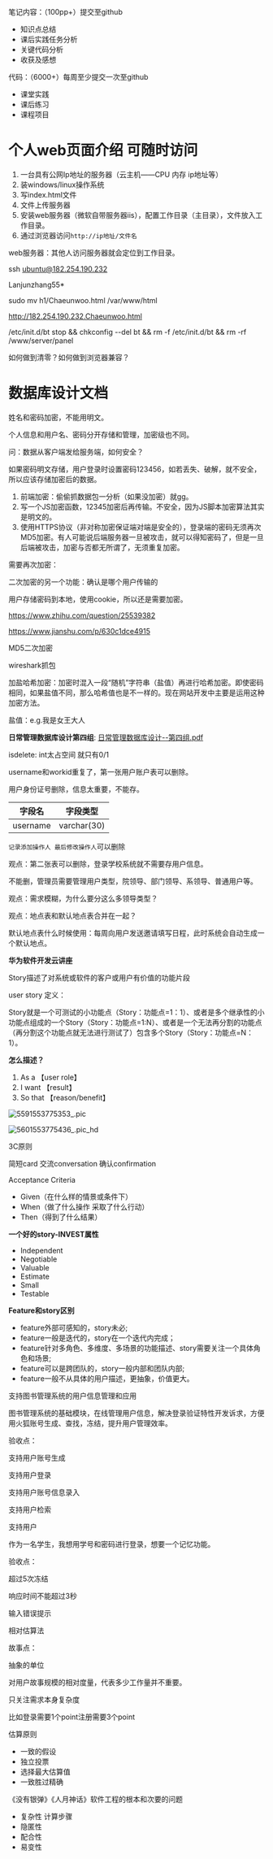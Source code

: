 笔记内容：（100pp+）提交至github

- 知识点总结
- 课后实践任务分析
- 关键代码分析
- 收获及感想



代码：（6000+）每周至少提交一次至github

- 课堂实践
- 课后练习
- 课程项目



# 个人web页面介绍 可随时访问

1. 一台具有公网Ip地址的服务器（云主机——CPU 内存 ip地址等）
2. 装windows/linux操作系统
3. 写index.html文件
4. 文件上传服务器
5. 安装web服务器（微软自带服务器iis），配置工作目录（主目录），文件放入工作目录。
6. 通过浏览器访问`http://ip地址/文件名`

web服务器：其他人访问服务器就会定位到工作目录。

ssh ubuntu@182.254.190.232

Lanjunzhang55*

sudo mv h1/Chaeunwoo.html  /var/www/html

http://182.254.190.232.Chaeunwoo.html

/etc/init.d/bt stop && chkconfig --del bt && rm -f /etc/init.d/bt && rm -rf /www/server/panel



如何做到清零？如何做到浏览器兼容？



# 数据库设计文档

姓名和密码加密，不能用明文。

个人信息和用户名、密码分开存储和管理，加密级也不同。



问：数据从客户端发给服务端，如何安全？

如果密码明文存储，用户登录时设置密码123456，如若丢失、破解，就不安全，所以应该存储加密后的数据。

1. 前端加密：偷偷抓数据包一分析（如果没加密）就gg。
2. 写一个JS加密函数，12345加密后再传输。不安全，因为JS脚本加密算法其实是明文的。
3. 使用HTTPS协议（非对称加密保证端对端是安全的），登录端的密码无须再次MD5加密。有人可能说后端服务器一旦被攻击，就可以得知密码了，但是一旦后端被攻击，加密与否都无所谓了，无须重复加密。

需要再次加密：

二次加密的另一个功能：确认是哪个用户传输的

用户存储密码到本地，使用cookie，所以还是需要加密。

<https://www.zhihu.com/question/25539382>

<https://www.jianshu.com/p/630c1dce4915>

MD5二次加密

wireshark抓包

加盐哈希加密：加密时混入一段“随机”字符串（盐值）再进行哈希加密。即使密码相同，如果盐值不同，那么哈希值也是不一样的。现在网站开发中主要是运用这种加密方法。

盐值：e.g.我是女王大人



**日常管理数据库设计第四组**:    [日常管理数据库设计--第四组.pdf](../image/日常管理数据库设计--第四组.pdf) 

isdelete: int太占空间 就只有0/1

username和workid重复了，第一张用户账户表可以删除。

用户身份证号删除，信息太重要，不能存。

| 字段名   | 字段类型    |
| -------- | ----------- |
| username | varchar(30) |

`记录添加操作人 最后修改操作人`可以删除



观点：第二张表可以删除，登录学校系统就不需要存用户信息。

不能删，管理员需要管理用户类型，院领导、部门领导、系领导、普通用户等。

观点：需求模糊，为什么要分这么多领导类型？

观点：地点表和默认地点表合并在一起？

默认地点表什么时候使用：每周向用户发送邀请填写日程，此时系统会自动生成一个默认地点。



**华为软件开发云讲座**

Story描述了对系统或软件的客户或用户有价值的功能片段

user story 定义：

Story就是一个可测试的小功能点（Story：功能点=1：1）、或者是多个继承性的小功能点组成的一个Story（Story：功能点=1:N）、或者是一个无法再分割的功能点（再分割这个功能点就无法进行测试了）包含多个Story（Story：功能点=N：1）。



**怎么描述？**

1. As a 【user role】 
2. I want 【result】
3. So that 【reason/benefit】

![5591553775353_.pic](image/5591553775353_.png)

![5601553775436_.pic_hd](image/5601553775436_.pic_hd.png)

3C原则

简短card 交流conversation 确认confirmation

Acceptance Criteria

- Given（在什么样的情景或条件下）
- When（做了什么操作 采取了什么行动）
- Then（得到了什么结果）



**一个好的story-INVEST属性**

- Independent
- Negotiable
- Valuable
- Estimate
- Small
- Testable



**Feature和story区别**

- feature外部可感知的，story未必;
- feature一般是迭代的，story在一个迭代内完成；
- feature针对多角色、多维度、多场景的功能描述、story需要关注一个具体角色和场景;
- feature可以是跨团队的，story一般内部和团队内部;
- feature一般不从具体的用户描述，更抽象，价值更大。



支持图书管理系统的用户信息管理和应用

图书管理系统的基础模块，在线管理用户信息，解决登录验证特性开发诉求，方便用火狐账号生成、查找，冻结，提升用户管理效率。



验收点：

支持用户账号生成

支持用户登录

支持用户账号信息录入

支持用户检索

支持用户



作为一名学生，我想用学号和密码进行登录，想要一个记忆功能。



验收点：

超过5次冻结

响应时间不能超过3秒

输入错误提示



相对估算法

故事点：

抽象的单位

对用户故事规模的相对度量，代表多少工作量并不重要。

只关注需求本身复杂度

比如登录需要1个point注册需要3个point



估算原则

- 一致的假设
- 独立投票
- 选择最大估算值
- 一致胜过精确



《没有银弹》《人月神话》软件工程的根本和次要的问题

- 复杂性 计算步骤
- 隐匿性
- 配合性
- 易变性